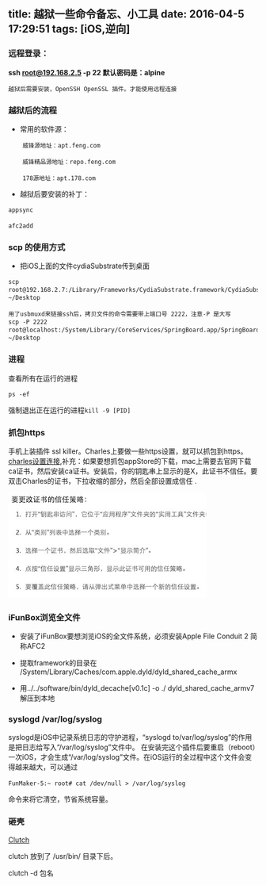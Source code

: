 title: 越狱一些命令备忘、小工具
date: 2016-04-5 17:29:51
tags: [iOS,逆向]
---
### 远程登录：

**ssh root@192.168.2.5 -p 22  默认密码是：alpine**

```
越狱后需要安装，OpenSSH OpenSSL 插件。才能使用远程连接
```

### 越狱后的流程

* 常用的软件源：

```
	威锋源地址：apt.feng.com
	
	威锋精品源地址：repo.feng.com

	178源地址：apt.178.com
```

* 越狱后要安装的补丁：

```
appsync

afc2add
```
### scp 的使用方式 

* 把iOS上面的文件cydiaSubstrate传到桌面

```
scp root@192.168.2.7:/Library/Frameworks/CydiaSubstrate.framework/CydiaSubstrate ~/Desktop

用了usbmuxd来链接ssh后，拷贝文件的命令需要带上端口号 2222，注意-P 是大写
scp -P 2222 root@localhost:/System/Library/CoreServices/SpringBoard.app/SpringBoard ~/Desktop
```

### 进程
查看所有在运行的进程

```
ps -ef
```

强制退出正在运行的进程`kill -9 [PID]`

### 抓包https
手机上装插件 ssl killer。Charles上要做一些https设置，就可以抓包到https。[charles设置连接](http://coolnull.com/3948.html),补充：如果要想抓包appStore的下载，mac上需要去官网下载ca证书，然后安装ca证书。安装后，你的钥匙串上显示的是X，此证书不信任。要双击Charles的证书，下拉收缩的部分，然后全部设置成信任 .

![Charles 证书信任](/img/Charles.jpeg)

### iFunBox浏览全文件
* 安装了iFunBox要想浏览iOS的全文件系统，必须安装Apple File Conduit 2 简称AFC2

* 提取framework的目录在 /System/Library/Caches/com.apple.dyld/dyld_shared_cache_armx

* 用../../software/bin/dyld_decache\[v0.1c\] -o ./ dyld_shared_cache_armv7 解压到本地


### syslogd /var/log/syslog
syslogd是iOS中记录系统日志的守护进程，“syslogd to/var/log/syslog”的作用是把日志给写入“/var/log/syslog”文件中。
在安装完这个插件后要重启（reboot）一次iOS，才会生成“/var/log/syslog”文件。在iOS运行的全过程中这个文件会变得越来越大，可以通过

`FunMaker-5:~ root# cat /dev/null > /var/log/syslog`

命令来将它清空，节省系统容量。

### 砸壳
[Clutch](https://github.com/KJCracks/Clutch)

clutch 放到了 /usr/bin/ 目录下后。

clutch -d 包名


